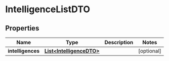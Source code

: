 
# IntelligenceListDTO

## Properties
Name | Type | Description | Notes
------------ | ------------- | ------------- | -------------
**intelligences** | [**List&lt;IntelligenceDTO&gt;**](IntelligenceDTO.md) |  |  [optional]



